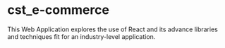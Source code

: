 # cst_e-commerce
This Web Application explores the use of React and its advance libraries and techniques fit for an industry-level application.
